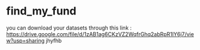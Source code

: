 # find_my_fund
you can download your datasets through this link : https://drive.google.com/file/d/1zAB1ag6CKzVZ2WqfrGhq2abRpR1lY6j7/view?usp=sharing
jhyfhb